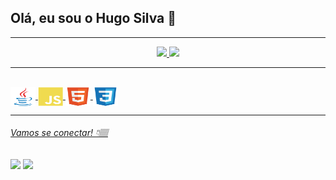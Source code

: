 ## Olá, eu sou o Hugo Silva 👋
  <hr>
  <div align="center">
  <a href="https://github.com/hugocdsilva">
  <img loading="lazy" height="170em" src="http://github-readme-streak-stats.herokuapp.com/?user=hugocdsilva&amp;theme=transparent">
  <img height="170em" src="https://github-readme-stats.vercel.app/api/top-langs/?username=hugocdsilva&layout=compact&langs_count=7&theme=transparent"/>
</div>
<hr>
  <div style="display: inline_block"><br>
    <img align="center" alt="hugo-Java" height="30" width="40" src="https://raw.githubusercontent.com/devicons/devicon/master/icons/java/java-original.svg">
  <img align="center" alt="hugo-Js" height="30" width="40" src="https://raw.githubusercontent.com/devicons/devicon/master/icons/javascript/javascript-plain.svg">
  <img align="center" alt="hugo-HTML" height="30" width="40" src="https://raw.githubusercontent.com/devicons/devicon/master/icons/html5/html5-original.svg">
  <img align="center" alt="hugo-CSS" height="30" width="40" src="https://raw.githubusercontent.com/devicons/devicon/master/icons/css3/css3-original.svg">
    </div>
    <hr>
    <div>
 <h6> Vamos se conectar! 👇🏽 </h6>
 <a href="https://www.linkedin.com/in/hugo-correia-silva-97-o6/" target="_blank"><img src="https://img.shields.io/badge/-LinkedIn-%230077B5?style=for-the-badge&logo=linkedin&logoColor=white" target="_blank"></a> 
   <a href="mailto:hugocorreia1997@gmail.com" target="_blank"><img src="https://img.shields.io/badge/Gmail-D14836?style=for-the-badge&logo=gmail&logoColor=white" target="_blank"></a>
  </div>
